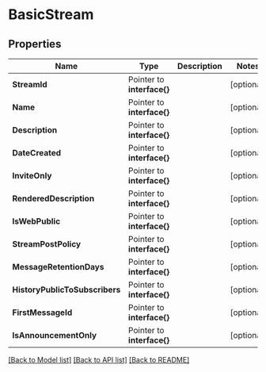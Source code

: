 # BasicStream

## Properties

Name | Type | Description | Notes
------------ | ------------- | ------------- | -------------
**StreamId** | Pointer to **interface{}** |  | [optional] 
**Name** | Pointer to **interface{}** |  | [optional] 
**Description** | Pointer to **interface{}** |  | [optional] 
**DateCreated** | Pointer to **interface{}** |  | [optional] 
**InviteOnly** | Pointer to **interface{}** |  | [optional] 
**RenderedDescription** | Pointer to **interface{}** |  | [optional] 
**IsWebPublic** | Pointer to **interface{}** |  | [optional] 
**StreamPostPolicy** | Pointer to **interface{}** |  | [optional] 
**MessageRetentionDays** | Pointer to **interface{}** |  | [optional] 
**HistoryPublicToSubscribers** | Pointer to **interface{}** |  | [optional] 
**FirstMessageId** | Pointer to **interface{}** |  | [optional] 
**IsAnnouncementOnly** | Pointer to **interface{}** |  | [optional] 

[[Back to Model list]](../README.md#documentation-for-models) [[Back to API list]](../README.md#documentation-for-api-endpoints) [[Back to README]](../README.md)


